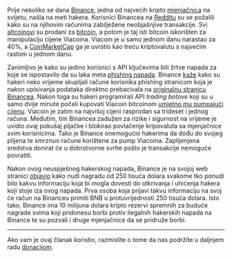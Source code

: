 Prije nekoliko se dana [Binance][binance], jedna od najvećih kripto [mjenjačnica][exc] na svijetu, našla na meti hakera. Korisnici Binancea na [Redditu][reddit] su se požalili kako su na njihovim računima zabilježene neobjašnjive transakcije. Svi [altcoinovi][alt] su prodani za [bitcoin][btc], a potom je taj isti bitcoin iskorišten za manipulaciju cijene Viacoina. Viacoin je u samo jednom danu narastao za 40%, a [CoinMarketCap][cmc] ga je uvrstio kao treću kriptovalutu s najvećim rastom u jednom danu. 

Zanimljivo je kako su jedino korisnici s API ključevima bili žrtve napada za koje se ispostavilo da su laka meta [phishing napada][phis]. Binance [kaže][kaže] kako su hakeri neko vrijeme skupljali račune korisnika phishing stranicom koja je nakon upisivanja podataka direktno prebacivala na [originalnu stranicu Binancea][binance]. Nakon toga su hakeri programirali API _trading botove_ koji su u samo dvije minute počeli kupovati Viacoin bitcoinom [umjetno mu pumpajući cijenu][pid]. Viacoin je zatim na najvišoj cijeni rasprodan sa trideset i jednog računa. Međutim, tim Binancea zadužen za rizike i sigurnost na vrijeme je uvidio ovaj pokušaj pljačke i blokirao povlačenje kripovaluta sa mjenjačnice svim korisnicima. Tako je Binance onemogućio hakerima da dođu do svojeg plijena te smrznuo račune korištene za pump Viacoina. Zaplijenjena sredstva donirat će u dobrotvorne svrhe pošto je transakcije nemoguće povratiti. 

Nakon ovog neuspješnog hakerskog napada, Binance je na svojoj web stranici [objavio][link] kako nudi nagradu od 250 tisuća dolara svakome tko ponudi bilo kakvu informaciju koja bi mogla dovesti do otkrivanja i uhićenja hakera koji stoje iza ovog napada. Prva osoba koja prijavi takvu informaciju na svoj će račun na Binanceu primiti BNB u protuvrijednosti 250 tisuća dolara. Isto tako, Binance ima 10 milijuna dolara kripto rezervi spremnih za buduće nagrade svima koji pridonesu borbi protiv ilegalnih hakerskih napada na Binance te su pozvali i druge mjenjačnice da se pridruže borbi.

---

Ako vam je ovaj članak koristio, razmislite o tome da nas podržite u daljnjem radu [donacijom][donate].

[donate]: https://bitfalls.com/hr/donate

[link]: https://support.binance.com/hc/en-us/articles/360001615252-Binance-Hacker-Bounty
[reddit]: https://www.reddit.com/r/BinanceExchange/comments/82ou1d/binance_sold_all_my_alt_coins_at_market_rate/
[cmc]: https://coinmarketcap.com/currencies/viacoin/
[cmc]: https://coinmarketcap.com/currencies/viacoin/
[btc]: https://bitfalls.com/hr/2017/09/01/send-receive-bitcoin/
[alt]: https://bitfalls.com/hr/glossary/#alt-coins
[binance]: https://www.binance.com/
[exc]: https://bitfalls.com/hr/glossary/#exchange
[pid]: https://bitfalls.com/hr/2018/01/12/anatomy-pump-dump-group/
[phis]: https://bitfalls.com/hr/2018/01/23/hackers-stealing-millions-cryptocurrency-icos/
[kaže]: https://support.binance.com/hc/en-us/articles/360001547431-Summary-of-the-Phishing-and-Attempted-Stealing-Incident-on-Binance
